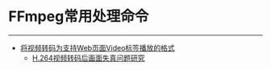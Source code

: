 # FFmpeg常用处理命令

---

- [将视频转码为支持Web页面Video标签播放的格式](/repository/Tools/FFmpeg/docs/Commands/将视频转码为支持Web页面Video标签播放的格式.md#将视频转码为支持web页面video标签播放的格式)
  - [H.264视频转码后画面失真问题研究](/repository/Tools/FFmpeg/docs/Commands/H.264视频转码后画面失真问题研究.md#h264视频转码后画面失真问题研究)